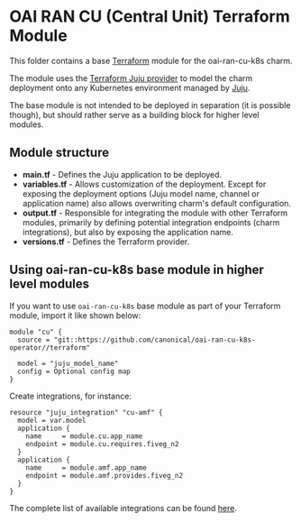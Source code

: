 #  OAI RAN CU (Central Unit) Terraform Module

This folder contains a base [Terraform][Terraform] module for the oai-ran-cu-k8s charm.

The module uses the [Terraform Juju provider][Terraform Juju provider] to model the charm
deployment onto any Kubernetes environment managed by [Juju][Juju].

The base module is not intended to be deployed in separation (it is possible though), but should
rather serve as a building block for higher level modules.

## Module structure

- **main.tf** - Defines the Juju application to be deployed.
- **variables.tf** - Allows customization of the deployment. Except for exposing the deployment
  options (Juju model name, channel or application name) also allows overwriting charm's default
  configuration.
- **output.tf** - Responsible for integrating the module with other Terraform modules, primarily
  by defining potential integration endpoints (charm integrations), but also by exposing
  the application name.
- **versions.tf** - Defines the Terraform provider.

## Using oai-ran-cu-k8s base module in higher level modules

If you want to use `oai-ran-cu-k8s` base module as part of your Terraform module, import it
like shown below:

```text
module "cu" {
  source = "git::https://github.com/canonical/oai-ran-cu-k8s-operator//terraform"
  
  model = "juju_model_name"
  config = Optional config map
}
```

Create integrations, for instance:

```text
resource "juju_integration" "cu-amf" {
  model = var.model
  application {
    name     = module.cu.app_name
    endpoint = module.cu.requires.fiveg_n2
  }
  application {
    name     = module.amf.app_name
    endpoint = module.amf.provides.fiveg_n2
  }
}
```

The complete list of available integrations can be found [here][cu-integrations].

[Terraform]: https://www.terraform.io/
[Terraform Juju provider]: https://registry.terraform.io/providers/juju/juju/latest
[Juju]: https://juju.is
[cu-integrations]: https://charmhub.io/oai-ran-cu-k8s/integrations
